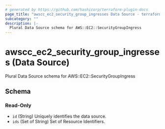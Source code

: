```yaml
---
# generated by https://github.com/hashicorp/terraform-plugin-docs
page_title: "awscc_ec2_security_group_ingresses Data Source - terraform-provider-awscc"
subcategory: ""
description: |-
  Plural Data Source schema for AWS::EC2::SecurityGroupIngress
---
```


# awscc_ec2_security_group_ingresses (Data Source)

Plural Data Source schema for AWS::EC2::SecurityGroupIngress



<!-- schema generated by tfplugindocs -->
## Schema

### Read-Only

- `id` (String) Uniquely identifies the data source.
- `ids` (Set of String) Set of Resource Identifiers.
